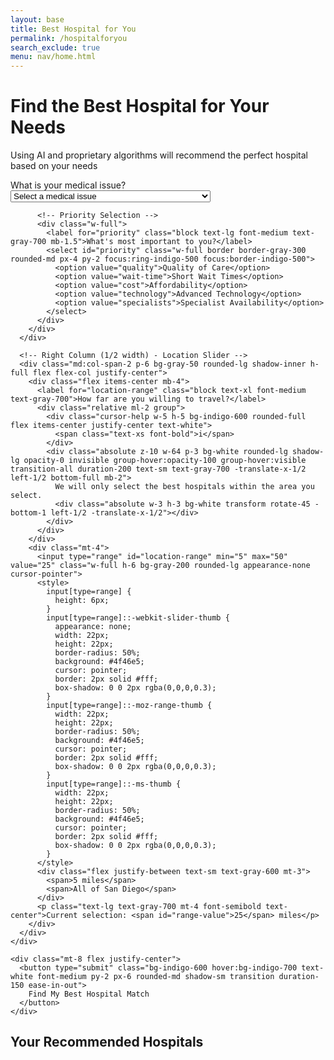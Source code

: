 ```yaml
---
layout: base
title: Best Hospital for You
permalink: /hospitalforyou
search_exclude: true
menu: nav/home.html 
---
```


<div class="bg-gradient-to-r from-indigo-600 to-blue-500 py-12">
  <div class="max-w-7xl mx-auto px-4 sm:px-6 lg:px-8">
    <h1 class="text-4xl font-extrabold text-white text-center">Find the Best Hospital for Your Needs</h1>
    <p class="mt-3 text-xl text-indigo-100 text-center max-w-3xl mx-auto">Using AI and proprietary algorithms will recommend the perfect hospital based on your needs</p>
  </div>
</div>

<div class="max-w-7xl mx-auto px-4 sm:px-6 lg:px-8 py-8">
  <!-- Selection Form -->
  <div class="bg-white shadow-lg rounded-lg p-6 mb-8">
    <div class="grid grid-cols-1 md:grid-cols-4 gap-6">
      <!-- Left Column (1/2 width) -->
      <div class="md:col-span-2">
        <div class="grid grid-cols-1 gap-10">
          <!-- Medical Issue Dropdown -->
          <div class="w-full">
            <label for="medical-issue" class="block text-lg font-medium text-gray-700 mb-1.5">What is your medical issue?</label>
            <select id="medical-issue" class="w-full border border-gray-300 rounded-md px-4 py-2 focus:ring-indigo-500 focus:border-indigo-500">
              <option value="">Select a medical issue</option>
              <option value="cardiology">AAA Repair Endo Unrupture</option>
              <option value="oncology">AAA Repair Open Unrupture</option>
              <option value="neurology">Acute Stroke</option>
              <option value="orthopedics">Acute Stroke Hemorrhagic</option>
              <option value="pediatrics">Acute Stroke Ischemic</option>
              <option value="emergency">Acute Stroke Subarachnoid</option>
              <option value="womens-health">Acute Myocardial Infection (AMI)</option>
              <option value="mental-health">Carotid Endarterectomy</option>
              <option value="surgery">GI Hemorrhage</option>
              <option value="respiratory">Heart Failure</option>
              <option value="respiratory">Hip Fracture</option>
              <option value="respiratory">Isolated Coronary Artery Bypass Grafting (CABG)r</option>
              <option value="respiratory">Pancreatic Resection</option>
              <option value="respiratory">Percutaneous Coronary Intervention (PCI)</option>
              <option value="respiratory">Pneumonia</option>
              <option value="respiratory">Postoperative Sepsis</option>
            </select>
          </div>
          
          <!-- Priority Selection -->
          <div class="w-full">
            <label for="priority" class="block text-lg font-medium text-gray-700 mb-1.5">What's most important to you?</label>
            <select id="priority" class="w-full border border-gray-300 rounded-md px-4 py-2 focus:ring-indigo-500 focus:border-indigo-500">
              <option value="quality">Quality of Care</option>
              <option value="wait-time">Short Wait Times</option>
              <option value="cost">Affordability</option>
              <option value="technology">Advanced Technology</option>
              <option value="specialists">Specialist Availability</option>
            </select>
          </div>
        </div>
      </div>
      
      <!-- Right Column (1/2 width) - Location Slider -->
      <div class="md:col-span-2 p-6 bg-gray-50 rounded-lg shadow-inner h-full flex flex-col justify-center">
        <div class="flex items-center mb-4">
          <label for="location-range" class="block text-xl font-medium text-gray-700">How far are you willing to travel?</label>
          <div class="relative ml-2 group">
            <div class="cursor-help w-5 h-5 bg-indigo-600 rounded-full flex items-center justify-center text-white">
              <span class="text-xs font-bold">i</span>
            </div>
            <div class="absolute z-10 w-64 p-3 bg-white rounded-lg shadow-lg opacity-0 invisible group-hover:opacity-100 group-hover:visible transition-all duration-200 text-sm text-gray-700 -translate-x-1/2 left-1/2 bottom-full mb-2">
              We will only select the best hospitals within the area you select.
              <div class="absolute w-3 h-3 bg-white transform rotate-45 -bottom-1 left-1/2 -translate-x-1/2"></div>
            </div>
          </div>
        </div>
        <div class="mt-4">
          <input type="range" id="location-range" min="5" max="50" value="25" class="w-full h-6 bg-gray-200 rounded-lg appearance-none cursor-pointer">
          <style>
            input[type=range] {
              height: 6px;
            }
            input[type=range]::-webkit-slider-thumb {
              appearance: none;
              width: 22px;
              height: 22px;
              border-radius: 50%;
              background: #4f46e5;
              cursor: pointer;
              border: 2px solid #fff;
              box-shadow: 0 0 2px rgba(0,0,0,0.3);
            }
            input[type=range]::-moz-range-thumb {
              width: 22px;
              height: 22px;
              border-radius: 50%;
              background: #4f46e5;
              cursor: pointer;
              border: 2px solid #fff;
              box-shadow: 0 0 2px rgba(0,0,0,0.3);
            }
            input[type=range]::-ms-thumb {
              width: 22px;
              height: 22px;
              border-radius: 50%;
              background: #4f46e5;
              cursor: pointer;
              border: 2px solid #fff;
              box-shadow: 0 0 2px rgba(0,0,0,0.3);
            }
          </style>
          <div class="flex justify-between text-sm text-gray-600 mt-3">
            <span>5 miles</span>
            <span>All of San Diego</span>
          </div>
          <p class="text-lg text-gray-700 mt-4 font-semibold text-center">Current selection: <span id="range-value">25</span> miles</p>
        </div>
      </div>
    </div>
    
    <div class="mt-8 flex justify-center">
      <button type="submit" class="bg-indigo-600 hover:bg-indigo-700 text-white font-medium py-2 px-6 rounded-md shadow-sm transition duration-150 ease-in-out">
        Find My Best Hospital Match
      </button>
    </div>
  </div>
  <!-- Results will appear here -->
  <div id="results" class="hidden">
    <h2 class="text-2xl font-bold text-gray-900 mb-6">Your Recommended Hospitals</h2>
    <div class="grid grid-cols-1 gap-6">
      <!-- Results will be populated by JavaScript -->
    </div>
  </div>
</div>

<script>
  // Update the range value display
  const rangeSlider = document.getElementById('location-range');
  const rangeValue = document.getElementById('range-value');
  
  rangeSlider.addEventListener('input', function() {
    rangeValue.textContent = this.value;
  });
  
  // Form submission would trigger hospital recommendations
  document.querySelector('button[type="submit"]').addEventListener('click', function() {
    // In a real implementation, this would call an API or process data
    // For now, just show the results section
    document.getElementById('results').classList.remove('hidden');
  }); 
</script>
